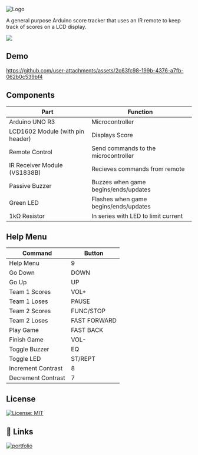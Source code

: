 ![Logo](https://github.com/user-attachments/assets/4cdb3e66-0bf5-4e4e-92b4-fc69b3fb4f57)

A general purpose Arduino score tracker that uses an IR remote to keep track of scores on a LCD display.


![](https://img.shields.io/badge/Arduino-00979D?style=for-the-badge&logo=Arduino&logoColor=white)

## Demo
https://github.com/user-attachments/assets/2c63fc98-199b-4376-a7fb-062b0c539bf4



## Components
|Part| Function|
|---------|---------|
|Arduino UNO R3|Microcontroller|
|LCD1602 Module (with pin header)|Displays Score|
|Remote Control|Send commands to the microcontroller|
|IR Receiver Module (VS1838B)|Recieves commands from remote|
|Passive Buzzer|Buzzes when game begins/ends/updates|
|Green LED|Flashes when game begins/ends/updates|
|1kΩ Resistor|In series with LED to limit current|

## Help Menu
|Command|Button|
|-------|--------|
|Help Menu|9|
|Go Down|DOWN|
|Go Up|UP|
|Team 1 Scores|VOL+|
|Team 1 Loses|PAUSE|
|Team 2 Scores|FUNC/STOP|
|Team 2 Loses|FAST FORWARD|
|Play Game|FAST BACK|
|Finish Game|VOL-|
|Toggle Buzzer|EQ|
|Toggle LED|ST/REPT|
|Increment Contrast|8|
|Decrement Contrast|7|

## License

[![License: MIT](https://img.shields.io/badge/License-MIT-blue.svg)](https://opensource.org/licenses/MIT)
## 🔗 Links
[![portfolio](https://img.shields.io/badge/my_portfolio-000?style=for-the-badge&logo=ko-fi&logoColor=white)](https://alvinmatthew.com/)
